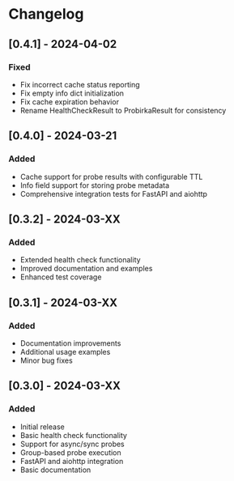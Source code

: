 # Changelog

## [0.4.1] - 2024-04-02

### Fixed
- Fix incorrect cache status reporting
- Fix empty info dict initialization
- Fix cache expiration behavior
- Rename HealthCheckResult to ProbirkaResult for consistency

## [0.4.0] - 2024-03-21

### Added
- Cache support for probe results with configurable TTL
- Info field support for storing probe metadata
- Comprehensive integration tests for FastAPI and aiohttp

## [0.3.2] - 2024-03-XX

### Added
- Extended health check functionality
- Improved documentation and examples
- Enhanced test coverage

## [0.3.1] - 2024-03-XX

### Added
- Documentation improvements
- Additional usage examples
- Minor bug fixes

## [0.3.0] - 2024-03-XX

### Added
- Initial release
- Basic health check functionality
- Support for async/sync probes
- Group-based probe execution
- FastAPI and aiohttp integration
- Basic documentation 
